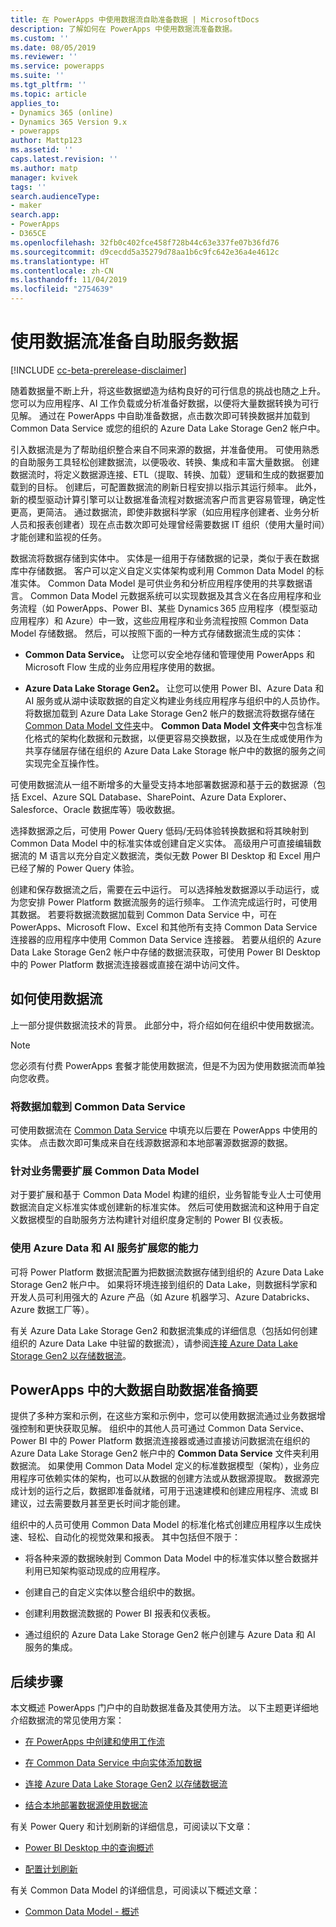 ```yaml
---
title: 在 PowerApps 中使用数据流自助准备数据 | MicrosoftDocs
description: 了解如何在 PowerApps 中使用数据流准备数据。
ms.custom: ''
ms.date: 08/05/2019
ms.reviewer: ''
ms.service: powerapps
ms.suite: ''
ms.tgt_pltfrm: ''
ms.topic: article
applies_to:
- Dynamics 365 (online)
- Dynamics 365 Version 9.x
- powerapps
author: Mattp123
ms.assetid: ''
caps.latest.revision: ''
ms.author: matp
manager: kvivek
tags: ''
search.audienceType:
- maker
search.app:
- PowerApps
- D365CE
ms.openlocfilehash: 32fb0c402fce458f728b44c63e337fe07b36fd76
ms.sourcegitcommit: d9cecdd5a35279d78aa1b6c9fc642e36a4e4612c
ms.translationtype: HT
ms.contentlocale: zh-CN
ms.lasthandoff: 11/04/2019
ms.locfileid: "2754639"
---
```

<!--note from editor: I think "dataflows" should be lowercase based on this entry in the Microsoft style guide (scroll down to find dataflows): https://styleguides.azurewebsites.net/Styleguide/Read?id=2696&topicid=42299 -->



# <a name="self-service-data-prep-with-dataflows"></a>使用数据流准备自助服务数据
[!INCLUDE [cc-beta-prerelease-disclaimer](../../includes/cc-beta-prerelease-disclaimer.md)]

随着数据量不断上升，将这些数据塑造为结构良好的可行信息的挑战也随之上升。 您可以为应用程序、AI 工作负载或分析准备好数据，以便将大量数据转换为可行见解。 通过在 PowerApps 中自助准备数据，点击数次即可转换数据并加载到 Common Data Service 或您的组织的 Azure Data Lake Storage Gen2 帐户中。

引入数据流是为了帮助组织整合来自不同来源的数据，并准备使用。 可使用熟悉的自助服务工具轻松创建数据流，以便吸收、转换、集成和丰富大量数据。 创建数据流时，将定义数据源连接、ETL（提取、转换、加载）逻辑和生成的数据要加载到的目标。 创建后，可配置数据流的刷新日程安排以指示其运行频率。 此外，新的模型驱动计算引擎可以让数据准备流程对数据流客户而言更容易管理，确定性更高，更简洁。 通过数据流，即使非数据科学家（如应用程序创建者、业务分析人员和报表创建者）现在点击数次即可处理曾经需要数据 IT 组织（使用大量时间）才能创建和监视的任务。


数据流将数据存储到实体中。 实体是一组用于存储数据的记录，类似于表在数据库中存储数据。 客户可以定义自定义实体架构或利用 Common Data Model 的标准实体。
Common Data Model 是可供业务和分析应用程序使用的共享数据语言。 Common Data Model 元数据系统可以实现数据及其含义在各应用程序和业务流程（如 PowerApps、Power BI、某些 Dynamics 365 应用程序（模型驱动应用程序）和 Azure）中一致，这些应用程序和业务流程按照 Common Data Model 存储数据。 然后，可以按照下面的一种方式存储数据流生成的实体：

-   **Common Data Service。** 让您可以安全地存储和管理使用 PowerApps 和 Microsoft Flow 生成的业务应用程序使用的数据。

-   **Azure Data Lake Storage Gen2。** 让您可以使用 Power BI、Azure Data 和 AI 服务或从湖中读取数据的自定义构建业务线应用程序与组织中的人员协作。 将数据加载到 Azure Data Lake Storage Gen2 帐户的数据流将数据存储在 [Common Data Model 文件夹](https://go.microsoft.com/fwlink/?linkid=2045304)中。 **Common Data Model 文件夹**中包含标准化格式的架构化数据和元数据，以便更容易交换数据，以及在生成或使用作为共享存储层存储在组织的 Azure Data Lake Storage 帐户中的数据的服务之间实现完全互操作性。

可使用数据流从一组不断增多的大量受支持本地部署数据源和基于云的数据源（包括 Excel、Azure SQL Database、SharePoint、Azure Data Explorer、Salesforce、Oracle 数据库等）吸收数据。

选择数据源之后，可使用 Power Query 低码/无码体验转换数据和将其映射到 Common Data Model 中的标准实体或创建自定义实体。 高级用户可直接编辑数据流的 M 语言以充分自定义数据流，类似无数 Power BI Desktop 和 Excel 用户已经了解的 Power Query 体验。

创建和保存数据流之后，需要在云中运行。
可以选择触发数据源以手动运行，或为您安排 Power Platform 数据流服务的运行频率。 工作流完成运行时，可使用其数据。 若要将数据流数据加载到 Common Data Service 中，可在 PowerApps、Microsoft Flow、Excel 和其他所有支持 Common Data Service 连接器的应用程序中使用 Common Data Service 连接器。 若要从组织的 Azure Data Lake Storage Gen2 帐户中存储的数据流获取，可使用 Power BI Desktop 中的 Power Platform 数据流连接器或直接在湖中访问文件。

## <a name="how-to-use-dataflows"></a>如何使用数据流
上一部分提供数据流技术的背景。 此部分中，将介绍如何在组织中使用数据流。

> [!NOTE]
> 您必须有付费 PowerApps 套餐才能使用数据流，但是不为因为使用数据流而单独向您收费。 

### <a name="load-data-to-common-data-service"></a>将数据加载到 Common Data Service
可使用数据流在 [Common Data Service](https://docs.microsoft.com/powerapps/maker/common-data-service/data-platform-intro) 中填充以后要在 PowerApps 中使用的实体。 点击数次即可集成来自在线源数据源和本地部署源数据源的数据。

<!--from editor: In the last sentence above, should it change to "...on-premises data sources." ? -->


### <a name="extend-the-common-data-model-for-your-business-needs"></a>针对业务需要扩展 Common Data Model
对于要扩展和基于 Common Data Model 构建的组织，业务智能专业人士可使用数据流自定义标准实体或创建新的标准实体。 然后可使用数据流和这种用于自定义数据模型的自助服务方法构建针对组织度身定制的 Power BI 仪表板。

### <a name="extend-your-capabilities-with-azure-data-and-ai-services"></a>使用 Azure Data 和 AI 服务扩展您的能力
可将 Power Platform 数据流配置为把数据流数据存储到组织的 Azure Data Lake Storage Gen2 帐户中。 如果将环境连接到组织的 Data Lake，则数据科学家和开发人员可利用强大的 Azure 产品（如 Azure 机器学习、Azure Databricks、Azure 数据工厂等）。

有关 Azure Data Lake Storage Gen2 和数据流集成的详细信息（包括如何创建组织的 Azure Data Lake 中驻留的数据流），请参阅[连接 Azure Data Lake Storage Gen2 以存储数据流](connect-azure-data-lake-storage-for-dataflow.md)。

## <a name="summary-of-self-service-data-prep-for-big-data-in-powerapps"></a>PowerApps 中的大数据自助数据准备摘要
提供了多种方案和示例，在这些方案和示例中，您可以使用数据流通过业务数据增强控制和更快获取见解。 组织中的其他人员可通过 Common Data Service、Power BI 中的 Power Platform 数据流连接器或通过直接访问数据流在组织的 Azure Data Lake Storage Gen2 帐户中的 **Common Data Service** 文件夹利用数据流。 如果使用 Common Data Model 定义的标准数据模型（架构），业务应用程序可依赖实体的架构，也可以从数据的创建方法或从数据源提取。 数据源完成计划的运行之后，数据即准备就绪，可用于迅速建模和创建应用程序、流或 BI 建议，过去需要数月甚至更长时间才能创建。

组织中的人员可使用 Common Data Model 的标准化格式创建应用程序以生成快速、轻松、自动化的视觉效果和报表。 其中包括但不限于：

-   将各种来源的数据映射到 Common Data Model 中的标准实体以整合数据并利用已知架构驱动现成的应用程序。

-   创建自己的自定义实体以整合组织中的数据。

-   创建利用数据流数据的 Power BI 报表和仪表板。

-   通过组织的 Azure Data Lake Storage Gen2 帐户创建与 Azure Data 和 AI 服务的集成。

## <a name="next-steps"></a>后续步骤

本文概述 PowerApps 门户中的自助数据准备及其使用方法。 以下主题更详细地介绍数据流的常见使用方案：

-   [在 PowerApps 中创建和使用工作流](https://go.microsoft.com/fwlink/?linkid=2100076)

-   [在 Common Data Service 中向实体添加数据](https://go.microsoft.com/fwlink/?linkid=2100075)

-   [连接 Azure Data Lake Storage Gen2 以存储数据流](https://go.microsoft.com/fwlink/?linkid=2099973)

-   [结合本地部署数据源使用数据流](https://go.microsoft.com/fwlink/?linkid=2100077)

有关 Power Query 和计划刷新的详细信息，可阅读以下文章：

-   [Power BI Desktop 中的查询概述](/power-bi/desktop-query-overview)

-   [配置计划刷新](/power-bi/refresh-scheduled-refresh)

有关 Common Data Model 的详细信息，可阅读以下概述文章：

-   [Common Data Model - 概述](/powerapps/common-data-model/overview)


